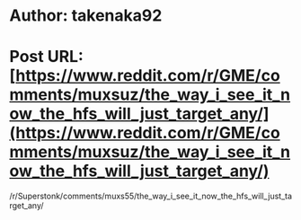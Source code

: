 # Author: takenaka92
# Post URL: [https://www.reddit.com/r/GME/comments/muxsuz/the_way_i_see_it_now_the_hfs_will_just_target_any/](https://www.reddit.com/r/GME/comments/muxsuz/the_way_i_see_it_now_the_hfs_will_just_target_any/)


/r/Superstonk/comments/muxs55/the_way_i_see_it_now_the_hfs_will_just_target_any/